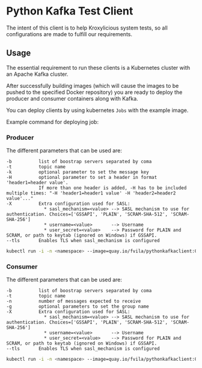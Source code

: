 # Python Kafka Test Client

The intent of this client is to help Kroxylicious system tests, so all configurations are made to fulfill our requirements.

## Usage

The essential requirement to run these clients is a Kubernetes cluster with an Apache Kafka cluster.

After successfully building images (which will cause the images to be pushed to the specified Docker repository) you are ready to deploy the producer and consumer containers along with Kafka.

You can deploy clients by using kubernetes `Jobs` with the example image.

Example command for deploying job:

### Producer

The different parameters that can be used are:
```
-b          list of boostrap servers separated by coma
-t          topic name
-k          optional parameter to set the message key
-H          optional parameter to set a header in format 'header1=header value'. 
            If more than one header is added, -H has to be included multiple times: "-H 'header1=header1 value' -H 'header2=header2 value'..."
-X          Extra configuration used for SASL: 
              * sasl_mechanism=<value> --> SASL mechanism to use for authentication. Choices=['GSSAPI', 'PLAIN', 'SCRAM-SHA-512', 'SCRAM-SHA-256']
              * username=<value>       --> Username
              * user_secret=<value>    --> Password for PLAIN and SCRAM, or path to keytab (ignored on Windows) if GSSAPI.
--tls       Enables TLS when sasl_mechanism is configured
```

```bash
kubectl run -i -n <namespace> --image=quay.io/fvila/pythonkafkaclient:0.1.0-2.11.1 -- python3 /usr/src/confluent-kafka-python/Producer.py -b <bootstrap-servers> -t <topic_name>
```

### Consumer

The different parameters that can be used are:
```
-b          list of boostrap servers separated by coma
-t          topic name
-n          number of messages expected to receive
-g          optional parameters to set the group name
-X          Extra configuration used for SASL: 
              * sasl_mechanism=<value> --> SASL mechanism to use for authentication. Choices=['GSSAPI', 'PLAIN', 'SCRAM-SHA-512', 'SCRAM-SHA-256']
              * username=<value>       --> Username
              * user_secret=<value>    --> Password for PLAIN and SCRAM, or path to keytab (ignored on Windows) if GSSAPI.
--tls       Enables TLS when sasl_mechanism is configured
```
```bash
kubectl run -i -n <namespace> --image=quay.io/fvila/pythonkafkaclient:0.1.0-2.11.1 -- python3 /usr/src/confluent-kafka-python/Consumer.py -n <num_of_expected_messages> -b <bootstrap-servers> -t <topic_name>
```
